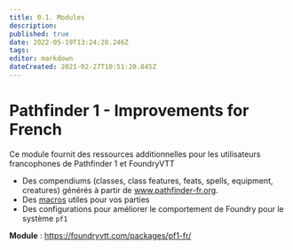 ```yaml
---
title: 0.1. Modules
description: 
published: true
date: 2022-05-19T13:24:28.246Z
tags: 
editor: markdown
dateCreated: 2021-02-27T10:51:20.845Z
---
```


# Pathfinder 1 - Improvements for French

Ce module fournit des ressources additionnelles pour les utilisateurs francophones de Pathfinder 1 et FoundryVTT
* Des compendiums (classes, class features, feats, spells, equipment, creatures) générés à partir de www.pathfinder-fr.org.
* Des [macros](/fr/systemes/pf1/pf1-fr/macros) utiles pour vos parties
* Des configurations pour améliorer le comportement de Foundry pour le système `pf1`

**Module** : https://foundryvtt.com/packages/pf1-fr/